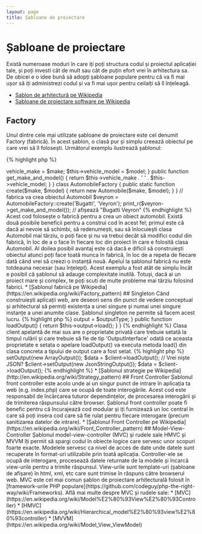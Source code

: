 ```yaml
---
layout: page
title: Șabloane de proiectare
---
```


# Șabloane de proiectare

Există numeroase moduri în care iți poți structura codul și proiectul aplicației tale, și poți
investi cât de mult sau cât de puțin efort vrei în arhitectura sa. De obicei e o idee bună
să adopți șabloane populare pentru că va fi mai ușor să iți administrezi codul și
va fi mai ușor pentru ceilalți să îl înțeleagă.


* [Șablon de arhitectură pe Wikipedia](https://en.wikipedia.org/wiki/Architectural_pattern)
* [Șabloane de proiectare software pe Wikipedia](https://en.wikipedia.org/wiki/Software_design_pattern)

## Factory

Unul dintre cele mai utilizate șabloane de proiectare este cel denumit Factory (fabrică).
În acest șablon, o clasă pur și simplu creează obiectul pe care vrei să îl folosești.
Următorul exemplu ilustrează șablonul:

{% highlight php %}
<?php
class Automobile
{
     private $vehicle_make;
     private $vehicle_model;

    public function __construct($make, $model)
    {
        $this->vehicle_make = $make;
        $this->vehicle_model = $model;
    }

    public function get_make_and_model()
    {
        return $this->vehicle_make . ' ' . $this->vehicle_model;
    }
}

class AutomobileFactory
{
    public static function create($make, $model)
    {
        return new Automobile($make, $model);
    }
}

// fabrica va crea obiectul Automobil
$veyron = AutomobileFactory::create('Bugatti', 'Veyron');

print_r($veyron->get_make_and_model()); // afișează "Bugatti Veyron"
{% endhighlight %}

Acest cod folosește o fabrică pentru a crea un obiect automobil. Există două posibile beneficii
pentru a construi cod în acest fel; primul este că dacă ai nevoie să schimbi, să redenumești, sau să înlocuiești
clasa Automobil mai târziu, o poți face și nu va trebui decât să modifici codul din fabrică, în loc de a o face
în fiecare loc din proiect în care e folosită clasa Automobil. Al doilea posibil avantaj este că dacă e
dificil să construiești obiectul atunci poți face toată munca în fabrică, în loc de a repeta de fiecare dată
când vrei să creezi o instanță nouă.

Apelul la șablonul fabrică nu este totdeauna necesar (sau înțelept). Acest exemplu a fost atât de simplu încât
e posibil că șablonul să adauge complexitate inutilă. Totuși, dacă ai un proiect mare și complex, te poți scuti
de multe probleme mai târziu folosind fabrici.


* [Șablonul fabrică pe Wikipedia](https://en.wikipedia.org/wiki/Factory_pattern)

## Singleton

Când construiești aplicații web, are deseori sens din punct de vedere conceptual și arhitectural să permiți
existența a unei singure și numai unei singure instanțe a unei anumite clase. Șablonul singleton ne permite
să facem acest lucru.

{% highlight php %}
<?php
class Singleton
{
    /**
     * Returnează instanța *Singleton* a acestei clase
     *
     * @staticvar Singleton $instance Instanța *Singleton* a acestei clase.
     *
     * @return Singleton Instanța *Singleton*.
     */
    public static function getInstance()
    {
        static $instance = null;
        if (null === $instance) {
            $instance = new static();
        }

        return $instance;
    }

    /**
     * Constructor privat pentru a preveni crearea unei noi instanțe prin operatorul `new` din afara acestei clase.
     */
    protected function __construct()
    {
    }

    /**
     * Metoda privata de clonare pentru a preveni clonarea instanței *Singleton*.
     *
     * @return void
     */
    private function __clone()
    {
    }

    /**
     * Metoda privata de deserializare pentru a preveni deserializarea instanței *Singleton*.
     *
     * @return void
     */
    private function __wakeup()
    {
    }
}

class SingletonChild extends Singleton
{
}

$obj = Singleton::getInstance();
var_dump($obj === Singleton::getInstance());             // bool(true)

$anotherObj = SingletonChild::getInstance();
var_dump($anotherObj === Singleton::getInstance());      // bool(false)

var_dump($anotherObj === SingletonChild::getInstance()); // bool(true)
{% endhighlight %}

Codul de mai sus implementează șablonul singleton folosind o variabilă [*statică*](http://php.net/language.variables.scope#language.variables.scope.static) și metoda statică de creare `getInstance()`.
Notăm următoarele:

* Constructorul [`__construct`](http://php.net/language.oop5.decon#object.construct) este declarat ca protected pentru a preveni
crearea unei noi instanțe a clasei via operatorului `new`.
* Metoda magica [`__clone`](http://php.net/language.oop5.cloning#object.clone) este declarată privată pentru preveni clonarea unei
instanțe a clasei via operatorul [`clone`](http://php.net/language.oop5.cloning).
* Metoda magica [`__wakeup`](http://php.net/language.oop5.magic#object.wakeup) este declarată privată pentru a preveni deserializarea
unei instanțe a clasei via funcției globale [`unserialize()`](http://php.net/function.unserialize).
* O nouă instanță este creată via [late static binding](http://php.net/language.oop5.late-static-bindings) în
metoda statică de creare `getInstance()` cu cuvântul cheie `static`. Asta permite subclasarea clasei `Singleton` din exemplu.


Șablonul singleton este util atunci când avem nevoie să fim siguri că avem o singură instanță a clasei pentru
întregul ciclu de viată a aplicației noastre web. Aceasta se întâmplă de obicei pentru obiectele globale
(precum clase de Configurare) sau resurse comune (că o stivă de evenimente).

Ar trebui să fii precaut când folosești șablonul singleton, prin natura să acesta introduce o stare globală
în aplicația ta, reducând astfel testabilitatea. În majoritatea cazurilor, injectarea dependințelor poate
(și ar trebui) fi folosită în locul unei clase singleton. Folosind injectarea dependințelor înseamnă că nu
introducem cuplări nenecesare în arhitectura aplicației noastre, întrucât obiectul ce folosește resursa
globala sau comuna nu necesită cunoștințe despre o clasă definită concret.

* [Șablonul singleton pe Wikipedia](https://en.wikipedia.org/wiki/Singleton_pattern)

## Strategie

Cu șablonul Strategie încapsulezi familii specifice de algoritmi permițând clasei client responsabilă de
instanțierea unui algoritm particular să nu aibă cunoștințe despre implementarea efectivă.
Exista câteva variații pe tema șablonului strategie, cea mai simplă dintre ele este expusă dedesubt:

Prima secțiune de cod ilustrează o familie de algoritmi; ai putea dori un array serializat, ceva JSON
sau poate doar un array de date:
{% highlight php %}
<?php

interface OutputInterface
{
    public function load();
}

class SerializedArrayOutput implements OutputInterface
{
    public function load()
    {
        return serialize($arrayOfData);
    }
}

class JsonStringOutput implements OutputInterface
{
    public function load()
    {
        return json_encode($arrayOfData);
    }
}

class ArrayOutput implements OutputInterface
{
    public function load()
    {
        return $arrayOfData;
    }
}
{% endhighlight %}

Încapsulând algoritmii de mai sus faci în codul tău foarte clar că alți programatori pot foarte ușor adăuga noi tipuri de ieșiri fără să afecteze codul client.

Vei vedea cum fiecare clasă 'output' concretă implementează o OutputInterface - iar asta e pentru doua scopuri,
primul este că astfel se prevede un contract simplu care trebuie respectat de către orice noua implementare concreta,
iar secund vei vedea în secțiunea următoare că de acum poți utiliza [Type Hinting](http://php.net/manual/en/language.oop5.typehinting.php)
pentru a asigura că clientul care utilizează aceste comportamente este de tipul corect în acest caz 'OutputInterface'.

Următorul extras de cod subliniază cum o clasă client apelantă ar putea folosi unul dintre acești algoritmi, și,
chiar și mai bine, ar putea hotărî comportamentul necesar la timpul rulării:
{% highlight php %}
<?php

class SomeClient
{
    private $output;

    public function setOutput(OutputInterface $outputType)
    {
        $this->output = $outputType;
    }

    public function loadOutput()
    {
        return $this->output->load();
    }
}
{% endhighlight %}

Clasa client apelantă de mai sus are o proprietate privată care trebuie setată la timpul rulării și care trebuie
să fie de tip 'OutputInterface' odată ce aceasta proprietate e setata o apelare loadOutput() va executa metoda load() din
clasa concreta a tipului de output care a fost setat.
{% highlight php %}
<?php

$client = new SomeClient();

// Vrei un array?
$client->setOutput(new ArrayOutput());
$data = $client->loadOutput();

// Vrei niște JSON?
$client->setOutput(new JsonStringOutput());
$data = $client->loadOutput();

{% endhighlight %}

* [Șablonul strategie pe Wikipedia](http://en.wikipedia.org/wiki/Strategy_pattern)

## Front Controller

Șablonul front controller este acolo unde ai un singur punct de intrare în aplicația ta web (e.g. index.php)
care se ocupă de toate interogările. Acest cod este responsabil de încărcarea tuturor dependințelor, de
procesarea interogării și de trimiterea răspunsului către browser. Șablonul front controller poate fi benefic
pentru că încurajează cod modular și iți furnizează un loc central în care să poți insera cod care să fie
rulat pentru fiecare interogare (precum sanitizarea datelor de intrare).

* [Șablonul Front Controller pe Wikipedia](https://en.wikipedia.org/wiki/Front_Controller_pattern)

## Model-View-Controller


Șablonul model-view-controller (MVC) și rudele sale HMVC și MVVM îți permit să spargi codul în obiecte logice care
servesc unor scopuri foarte exacte. Modelele servesc ca nivel de acces de date unde datele sunt recuperate în format-uri
utilizabile prin toată aplicația. Controller-ele se ocupă de interogare, procesează datele returnate de la
modele și încarcă view-urile pentru a trimite răspunsul. View-urile sunt template-uri (șabloane de afișare) în html, xml,
etc care sunt trimise în răspuns către browserul web.

MVC este cel mai comun șablon de proiectare arhitecturală folosit în [framework-urile PHP populare](https://github.com/codeguy/php-the-right-way/wiki/Frameworks).

Află mai multe despre MVC și rudele sale:

* [MVC](https://en.wikipedia.org/wiki/Model%E2%80%93View%E2%80%93Controller)
* [HMVC](https://en.wikipedia.org/wiki/Hierarchical_model%E2%80%93view%E2%80%93controller)
* [MVVM](https://en.wikipedia.org/wiki/Model_View_ViewModel)

